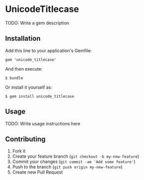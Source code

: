 # UnicodeTitlecase

TODO: Write a gem description

## Installation

Add this line to your application's Gemfile:

    gem 'unicode_titlecase'

And then execute:

    $ bundle

Or install it yourself as:

    $ gem install unicode_titlecase

## Usage

TODO: Write usage instructions here

## Contributing

1. Fork it
2. Create your feature branch (`git checkout -b my-new-feature`)
3. Commit your changes (`git commit -am 'Add some feature'`)
4. Push to the branch (`git push origin my-new-feature`)
5. Create new Pull Request
